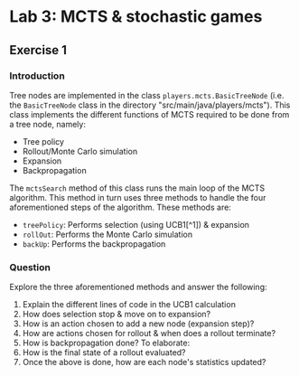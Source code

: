 # Lab 3: MCTS & stochastic games
## Exercise 1
### Introduction
Tree nodes are implemented in the class `players.mcts.BasicTreeNode` (i.e. the `BasicTreeNode` class in the directory "src/main/java/players/mcts"). This class implements the different functions of MCTS required to be done from a tree node, namely:

- Tree policy
- Rollout/Monte Carlo simulation
- Expansion
- Backpropagation

The `mctsSearch` method of this class runs the main loop of the MCTS algorithm. This method in turn uses three methods to handle the four aforementioned steps of the algorithm. These methods are:

- `treePolicy`: Performs selection (using UCB1[^1]) & expansion
- `rollOut`: Performs the Monte Carlo simulation
- `backUp`: Performs the backpropagation

### Question
Explore the three aforementioned methods and answer the following:

1. Explain the different lines of code in the UCB1 calculation
2. How does selection stop & move on to expansion?
3. How is an action chosen to add a new node (expansion step)?
4. How are actions chosen for rollout & when does a rollout terminate?
5. How is backpropagation done? To elaborate:
  1. How is the final state of a rollout evaluated?
  2. Once the above is done, how are each node's statistics updated?
